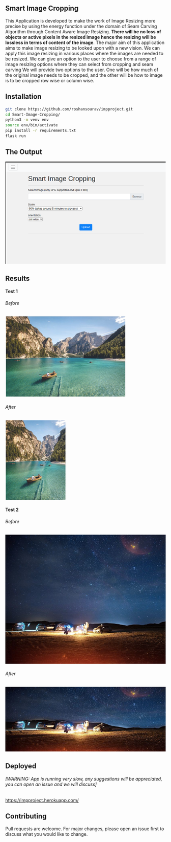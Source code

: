 ## Smart Image Cropping

This Application is developed to make the work of Image Resizing more precise by
using the energy function under the domain of Seam Carving Algorithm through
Content Aware Image Resizing. **There will be no loss of objects or active pixels
in the resized image hence the resizing will be lossless in terms of content of the
image**.
The major aim of this application aims to make image resizing to be looked upon
with a new vision. We can apply this image resizing in various places where the
images are needed to be resized. We can give an option to the user to choose
from a range of image resizing options where they can select from cropping and
seam carving
We will provide two options to the user. One will be how much of the original
image needs to be cropped, and the other will be how to image is to be cropped row wise or column wise.




## Installation

```bash
git clone https://github.com/roshansourav/impproject.git
cd Smart-Image-Cropping/
python3 -m venv env
source env/bin/activate
pip install -r requirements.txt 
flask run
```

## The Output  
![](Screenshots/x5.png) 



## Results

#### Test 1
###### Before  
![](Screenshots/x1.png) 

###### After  
![](Screenshots/x2.png)

#### Test 2
###### Before  
![](Screenshots/x3.png) 

###### After  
![](Screenshots/x4.png)

## Deployed   
###### [WARNING: App is running very slow, any suggestions will be appreciated, you can open an issue and we will discuss]   
https://impproject.herokuapp.com/ 



## Contributing
Pull requests are welcome. For major changes, please open an issue first to discuss what you would like to change.
